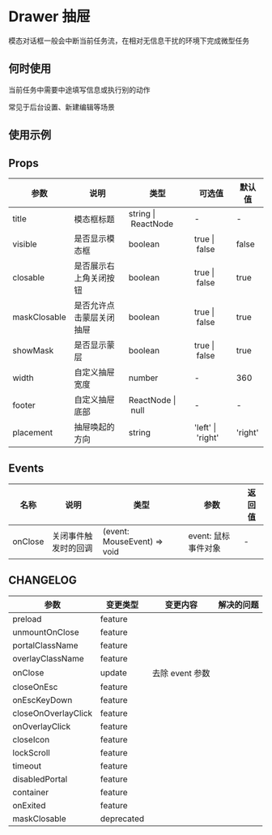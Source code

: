 # Drawer 抽屉

模态对话框一般会中断当前任务流，在相对无信息干扰的环境下完成微型任务

## 何时使用

当前任务中需要中途填写信息或执行别的动作

常见于后台设置、新建编辑等场景

## 使用示例

<!-- Inject Stories -->

## Props

| 参数           | 说明           | 类型                  | 可选值               | 默认值     |
| ------------ | ------------ | ------------------- | ----------------- | ------- |
| title        | 模态框标题        | string \| ReactNode | -                 | -       |
| visible      | 是否显示模态框      | boolean             | true \| false     | false   |
| closable     | 是否展示右上角关闭按钮  | boolean             | true \| false     | true    |
| maskClosable | 是否允许点击蒙层关闭抽屉 | boolean             | true \| false     | true    |
| showMask     | 是否显示蒙层       | boolean             | true \| false     | true    |
| width        | 自定义抽屉宽度      | number              | -                 | 360     |
| footer       | 自定义抽屉底部      | ReactNode \| null   | -                 | -       |
| placement    | 抽屉唤起的方向      | string              | 'left' \| 'right' | 'right' |

## Events

| 名称      | 说明         | 类型                          | 参数            | 返回值 |
| ------- | ---------- | --------------------------- | ------------- | --- |
| onClose | 关闭事件触发时的回调 | (event: MouseEvent) => void | event: 鼠标事件对象 | -   |

## CHANGELOG

| 参数                  | 变更类型       | 变更内容        | 解决的问题 |
| ------------------- | ---------- | ----------- | ----- |
| preload             | feature    |             |       |
| unmountOnClose      | feature    |             |       |
| portalClassName     | feature    |             |       |
| overlayClassName    | feature    |             |       |
| onClose             | update     | 去除 event 参数 |       |
| closeOnEsc          | feature    |             |       |
| onEscKeyDown        | feature    |             |       |
| closeOnOverlayClick | feature    |             |       |
| onOverlayClick      | feature    |             |       |
| closeIcon           | feature    |             |       |
| lockScroll          | feature    |             |       |
| timeout             | feature    |             |       |
| disabledPortal      | feature    |             |       |
| container           | feature    |             |       |
| onExited            | feature    |             |       |
| maskClosable        | deprecated |             |       |
